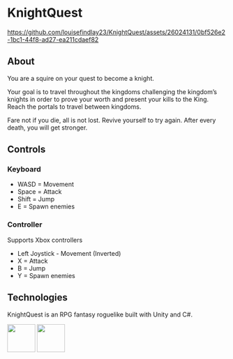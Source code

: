 # KnightQuest

https://github.com/louisefindlay23/KnightQuest/assets/26024131/0bf526e2-1bc1-44f8-ad27-ea211cdaef82

## About
You are a squire on your quest to become a knight. 

Your goal is to travel throughout the kingdoms challenging the kingdom’s knights in order to prove your worth and present your kills to the King. Reach the portals to travel between kingdoms.

Fare not if you die, all is not lost. Revive yourself to try again. After every death, you will get stronger.

## Controls

### Keyboard
- WASD = Movement
- Space = Attack
- Shift = Jump
- E = Spawn enemies

### Controller
Supports Xbox controllers

- Left Joystick - Movement (Inverted)
- X = Attack
- B = Jump
- Y = Spawn enemies

## Technologies

KnightQuest is an RPG fantasy roguelike built with Unity and C#.

<div>
    <img src="https://api.iconify.design/devicon:unity.svg" width="64px" />
    <img src="https://api.iconify.design/devicon:csharp.svg" width="64px" />
</div>
